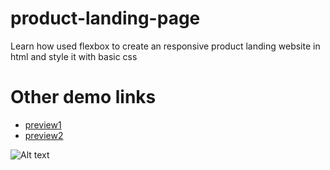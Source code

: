 # product-landing-page
Learn how used flexbox to create an responsive product landing website in html and style it with basic css
# Other demo links
* [preview1](https://metropolia.website/project/landing-page/)
* [preview2](https://anhmmo.github.io/landing-page/)

![Alt text](https://metropolia.website/project/landing-page/landing.png "Optional title")
